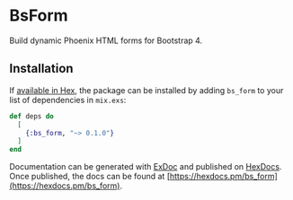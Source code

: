 # BsForm

Build dynamic Phoenix HTML forms for Bootstrap 4.

## Installation

If [available in Hex](https://hex.pm/docs/publish), the package can be installed
by adding `bs_form` to your list of dependencies in `mix.exs`:

```elixir
def deps do
  [
    {:bs_form, "~> 0.1.0"}
  ]
end
```

Documentation can be generated with [ExDoc](https://github.com/elixir-lang/ex_doc)
and published on [HexDocs](https://hexdocs.pm). Once published, the docs can
be found at [https://hexdocs.pm/bs_form](https://hexdocs.pm/bs_form).

